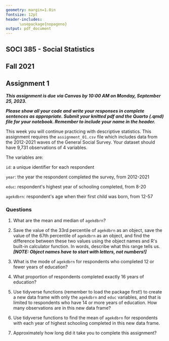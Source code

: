 ```yaml
---
geometry: margin=1.0in
fontsize: 12pt
header-includes:
      \usepackage{nopageno}
output: pdf_document
---
```


## SOCI 385 - Social Statistics
## Fall 2021
## Assignment 1

***This assignment is due via Canvas by 10:00 AM on Monday, September 25, 2023.***

***Please show all your code and write your responses in complete sentences as appropriate. Submit your knitted pdf and the Quarto (.qmd) file for your notebook. Remember to include your name in the header.***

This week you will continue practicing with descriptive statistics. This assignment requires the `assignment_01.csv` file which includes data from the 2012-2021 waves of the General Social Survey. Your dataset should have 9,731 observations of 4 variables.

The variables are:

`id`: a unique identifier for each respondent

`year`: the year the respondent completed the survey, from 2012-2021

`educ`: respondent's highest year of schooling completed, from 8-20

`agekdbrn`: respondent's age when their first child was born, from 12-57


### Questions

1. What are the mean and median of `agekdbrn`?

2. Save the value of the 33rd percentile of `agekdbrn` as an object, save the value of the 67th percentile of `agekdbrn` as an object, and find the difference between these two values using the object names and R's built-in calculator function. In words, describe what this range tells us. ***[NOTE: Object names have to start with letters, not numbers!]***

3. What is the mode of `agekdbrn` for respondents who completed 12 or fewer years of education?

4. What proportion of respondents completed exactly 16 years of education?

5. Use tidyverse functions (remember to load the package first!) to create a new data frame with only the `agekdbrn` and `educ` variables, and that is limited to respondents who have 14 or more years of education. How many observations are in this new data frame?

6. Use tidyverse functions to find the mean of `agekdbrn` for respondents with each year of highest schooling completed in this new data frame.

7. Approximately how long did it take you to complete this assignment?
